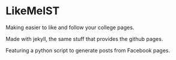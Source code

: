 LikeMeIST
=========

Making easier to like and follow your college pages.

Made with jekyll, the same stuff that provides the github pages.

Featuring a python script to generate posts from Facebook pages.
